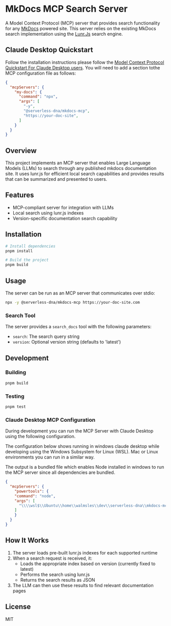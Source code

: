 # MkDocs MCP Search Server

A Model Context Protocol (MCP) server that provides search functionality for any [MkDocs](https://squidfunk.github.io/mkdocs-material/) powered site.  This server relies on the existing MkDocs search implementation using the [Lunr.Js](https://lunrjs.com/) search engine.

## Claude Desktop Quickstart

Follow the installation instructions please follow the [Model Context Protocol Quickstart For Claude Desktop users](https://modelcontextprotocol.io/quickstart/user#mac-os-linux).  You will need to add a section tothe MCP configuration file as follows:

```json
{
  "mcpServers": {
    "my-docs": {
      "command": "npx",
      "args": [
        "-y",
        "@serverless-dna/mkdocs-mcp",
        "https://your-doc-site",
      ]
    }
  }
}
```

## Overview

This project implements an MCP server that enables Large Language Models (LLMs) to search through any published mkdocs documentation site. It uses lunr.js for efficient local search capabilities and provides results that can be summarized and presented to users.

## Features

- MCP-compliant server for integration with LLMs
- Local search using lunr.js indexes
- Version-specific documentation search capability

## Installation

```bash
# Install dependencies
pnpm install

# Build the project
pnpm build
```

## Usage

The server can be run as an MCP server that communicates over stdio:

```bash
npx -y @serverless-dna/mkdocs-mcp https://your-doc-site.com
```

### Search Tool

The server provides a `search_docs` tool with the following parameters:

- `search`: The search query string
- `version`: Optional version string (defaults to 'latest')

## Development

### Building

```bash
pnpm build
```

### Testing

```bash
pnpm test
```

### Claude Desktop MCP Configuration

During development you can run the MCP Server with Claude Desktop using the following configuration.

The configuration below shows running in windows claude desktop while developing using the Windows Subsystem for Linux (WSL).  Mac or Linux environments you can run in a similar way.  

The output is a bundled file which enables Node installed in windows to run the MCP server since all dependencies are bundled.

```json
{
  "mcpServers": {
    "powertools": {
	"command": "node",
	"args": [
	  "\\\\wsl$\\Ubuntu\\home\\walmsles\\dev\\serverless-dna\\mkdocs-mcp\\dist\\index.js"
	]
    }
  }
}
```

## How It Works

1. The server loads pre-built lunr.js indexes for each supported runtime
2. When a search request is received, it:
   - Loads the appropriate index based on version (currently fixed to latest)
   - Performs the search using lunr.js
   - Returns the search results as JSON
3. The LLM can then use these results to find relevant documentation pages

## License

MIT